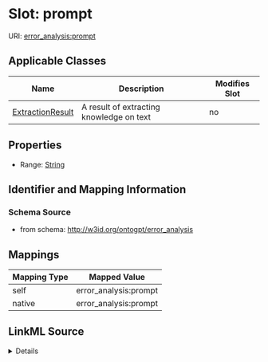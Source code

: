

# Slot: prompt

URI: [error_analysis:prompt](http://w3id.org/ontogpt/error_analysisprompt)



<!-- no inheritance hierarchy -->





## Applicable Classes

| Name | Description | Modifies Slot |
| --- | --- | --- |
| [ExtractionResult](ExtractionResult.md) | A result of extracting knowledge on text |  no  |







## Properties

* Range: [String](String.md)





## Identifier and Mapping Information







### Schema Source


* from schema: http://w3id.org/ontogpt/error_analysis




## Mappings

| Mapping Type | Mapped Value |
| ---  | ---  |
| self | error_analysis:prompt |
| native | error_analysis:prompt |




## LinkML Source

<details>
```yaml
name: prompt
from_schema: http://w3id.org/ontogpt/error_analysis
rank: 1000
alias: prompt
owner: ExtractionResult
domain_of:
- ExtractionResult
range: string

```
</details>